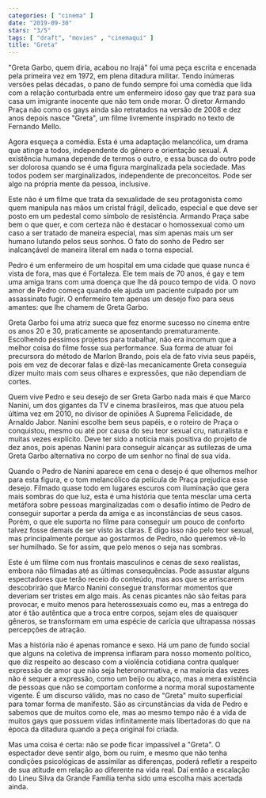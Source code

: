 ```yaml
---
categories: [ "cinema" ]
date: "2019-09-30"
stars: "3/5"
tags: [ "draft", "movies" , "cinemaqui" ]
title: "Greta"
---
```

"Greta Garbo, quem diria, acabou no Irajá" foi uma peça escrita e encenada pela primeira vez em 1972, em plena ditadura militar. Tendo inúmeras versões pelas décadas, o pano de fundo sempre foi uma comédia que lida com a relação conturbada entre um enfermeiro idoso gay que traz para sua casa um imigrante inocente que não tem onde morar. O diretor Armando Praça não como os gays ainda são retratados na versão de 2008 e dez anos depois nasce "Greta", um filme livremente inspirado no texto de Fernando Mello.

Agora esqueça a comédia. Esta é uma adaptação melancólica, um drama que atinge a todos, independente do gênero e orientação sexual. A existência humana depende de termos o outro, e essa busca do outro pode ser dolorosa quando se é uma figura marginalizada pela sociedade. Mas todos podem ser marginalizados, independente de preconceitos. Pode ser algo na própria mente da pessoa, inclusive.

Este não é um filme que trata da sexualidade de seu protagonista como quem manipula nas mãos um cristal frágil, delicado, especial e que deve ser posto em um pedestal como símbolo de resistência. Armando Praça sabe bem o que quer, e com certeza não é destacar o homossexual como um caso a ser tratado de maneira especial, mas sim apenas mais um ser humano lutando pelos seus sonhos. O fato do sonho de Pedro ser inalcançável de maneira literal em nada o torna especial.

Pedro é um enfermeiro de um hospital em uma cidade que quase nunca é vista de fora, mas que é Fortaleza. Ele tem mais de 70 anos, é gay e tem uma amiga trans com uma doença que lhe dá pouco tempo de vida. O novo amor de Pedro começa quando ele ajuda um paciente culpado por um assassinato fugir. O enfermeiro tem apenas um desejo fixo para seus amantes: que lhe chamem de Greta Garbo.

Greta Garbo foi uma atriz sueca que fez enorme sucesso no cinema entre os anos 20 e 30, praticamente se aposentando prematuramente. Escolhendo péssimos projetos para trabalhar, não era incomum que a melhor coisa do filme fosse sua performance. Sua forma de atuar foi precursora do método de Marlon Brando, pois ela de fato vivia seus papéis, pois em vez de decorar falas e dizê-las mecanicamente Greta conseguia dizer muito mais com seus olhares e expressões, que não dependiam de cortes.

Quem vive Pedro e seu desejo de ser Greta Garbo nada mais é que Marco Nanini, um dos gigantes da TV e cinema brasileiros, mas que atuou pela última vez em 2010, no divisor de opiniões A Suprema Felicidade, de Arnaldo Jabor. Nanini escolhe bem seus papéis, e o roteiro de Praça o conquistou, mesmo ou até por causa do seu teor sexual cru, naturalista e muitas vezes explícito. Deve ter sido a notícia mais positiva do projeto de dez anos, pois apenas Nanini para conseguir alcançar as sutilezas de uma Greta Garbo alternativa no corpo de um senhor no final de sua vida.

Quando o Pedro de Nanini aparece em cena o desejo é que olhemos melhor para esta figura, e o tom melancólico da película de Praça prejudica esse desejo. Filmado quase todo em lugares escuros com iluminação que gera mais sombras do que luz, esta é uma história que tenta mesclar uma certa metáfora sobre pessoas marginalizadas com o desafio íntimo de Pedro de conseguir suportar a perda da amiga e as inconstâncias de seus casos. Porém, o que ele suporta no filme para conseguir um pouco de conforto talvez fosse demais de ser visto às claras. E digo isso não pelo teor sexual, mas principalmente porque ao gostarmos de Pedro, não queremos vê-lo ser humilhado. Se for assim, que pelo menos o seja nas sombras.

Este é um filme com nus frontais masculinos e cenas de sexo realistas, embora não filmadas até as últimas consequências. Pode assustar alguns espectadores que terão receio do conteúdo, mas aos que se arriscarem descobrirão que Marco Nanini consegue transformar momentos que deveriam ser tristes em algo mais. As cenas picantes não são feitas para provocar, e muito menos para heterossexuais como eu, mas a entrega do ator é tão autêntica que a troca entre corpos, sejam eles de quaisquer gêneros, se transformam em uma espécie de carícia que ultrapassa nossas percepções de atração.

Mas a história não é apenas romance e sexo. Há um pano de fundo social que alguns na coletiva de imprensa inflaram para nosso momento político, que diz respeito ao descaso com a violência cotidiana contra qualquer expressão de amor que não seja heteronormativa, e na maioria das vezes não é sequer a expressão, como um beijo ou abraço, mas a mera existência de pessoas que não se comportam conforme a norma moral supostamente vigente. É um discurso válido, mas no caso de "Greta" muito superficial para tomar forma de manifesto. São as circunstâncias da vida de Pedro e sabemos que de muitos como ele, mas ao mesmo tempo não é a vida de muitos gays que possuem vidas infinitamente mais libertadoras do que na época da ditadura quando a peça original foi criada.

Mas uma coisa é certa: não se pode ficar impassível a "Greta". O espectador deve sentir algo, bom ou ruim, e mesmo que não tenha condições psicológicas de assimilar as diferenças, poderá refletir a respeito de sua atitude em relação ao diferente na vida real. Daí então a escalação do Lineu Silva da Grande Família tenha sido uma escolha mais acertada ainda.
